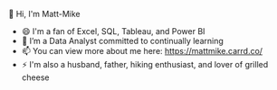 👋 Hi, I'm Matt-Mike

- 😄 I'm a fan of Excel, SQL, Tableau, and Power BI
- 🌱 I’m a Data Analyst committed to continually learning
- 📫 You can view more about me here: https://mattmike.carrd.co/
- ⚡ I'm also a husband, father, hiking enthusiast, and lover of grilled cheese
